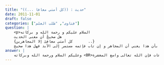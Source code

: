 ```yaml
---
title: "حديث : ((كل أمتي معافا ...))"
date: 2011-11-01
draft: false
categories: ["فتاوى", "طلب العلم"]
question: |
    <p>السلام عليكم و رحمة الله و بركاته
    هل صحيحٌ أن معنى الحديث
    {كل أمتي معافىً إلا المجاهرين       ..}
    فقد قال معلمُنا في المدرسة بأن هذا يعني أن المجاهر و إن تاب فإثمه مستمر إلى الأبد فهل هذا صحيح</p>
answer: |
    وعليكم السلام ورحمة الله وبركاته <BR>أخي ما ذكره المعلم غير صحيح لأن قوله تعالى : ((إِنَّ اللَّهَ لاَ يَغْفِرُ أَن يُشْرَكَ بِهِ وَيَغْفِرُ مَا دُونَ ذَلِكَ لِمَن يَشَاء)) عام يشمل كل ذنب دون الشرك فلو أن المجاهر بالمعصية تاب توبة نصوحاً وأعلن توبته وبدل تلك المعاصي بالطاعات فإن الله تعالى واسع المغفرة . <BR>وهذا الحديث محمول على أن المجاهر غالباً لا يوفق إلى التوبة لأنه مما لا شك فيه أن المجاهر مستخف بمحارم الله ، فلا شك أن مثل هذا جرمه عظيم ، وإثمه كبير لأن الله تعالى سترة وهو يهتك ستر الله عليه ثم بفعله هذا يدعو إلى فعل المعصية نسأل الله تعالى السلامة بل لو اعتقد حلها مع القطع بتحريمها عند العلماء خرج من دائرة الإسلام لأن الذي يعتقد حل ما حرم الله تعالى كفر بإجماع العلماء كالذي يعتقد حل الزنا والخمر ونحوهما مما هو معلوم تحريمه نسأل الله تعالى العفو والعافية . <BR>وأيضا لو كانت المعصية حقاً للعباد فإنه يجب عليه أن يرجعه إلى أهله لأن من شروط التوبة إعادة الحقوق لأهلها . <BR>والله أعلم .
---
```


